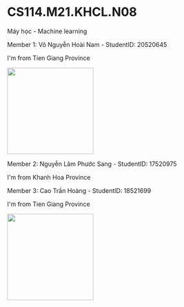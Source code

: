 # CS114.M21.KHCL.N08
<p>Máy học - Machine learning</p>
<p>Member 1: Võ Nguyễn Hoài Nam - StudentID: 20520645</p>  
<p>I'm from Tien Giang Province</p>
<img src="https://user-images.githubusercontent.com/81870096/162102575-f9d58d59-118c-4251-97f4-12ba4064f04b.jpg" data-canonical-src="https://user-images.githubusercontent.com/81870096/162102575-f9d58d59-118c-4251-97f4-12ba4064f04b.jpg" width="200"/>
<p>Member 2: Nguyễn Lâm Phước Sang - StudentID: 17520975</p>  
<p>I'm from Khanh Hoa Province</p>

<p>Member 3: Cao Trần Hoàng - StudentID: 18521699</p>  
<p>I'm from Tien Giang Province</p>
<img src="https://user-images.githubusercontent.com/81870096/178491750-c322933d-d3b9-457c-bf74-5762a2b3369a.png" width="200"/>
